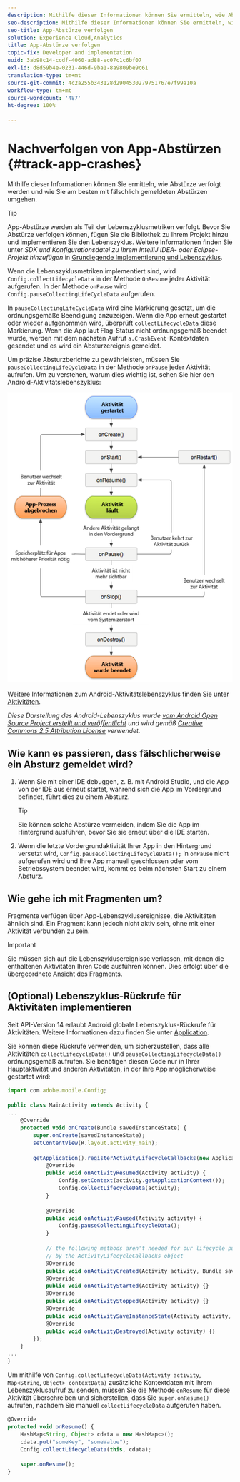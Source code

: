 ```yaml
---
description: Mithilfe dieser Informationen können Sie ermitteln, wie Abstürze verfolgt werden und wie Sie am besten mit fälschlich gemeldeten Abstürzen umgehen.
seo-description: Mithilfe dieser Informationen können Sie ermitteln, wie Abstürze verfolgt werden und wie Sie am besten mit fälschlich gemeldeten Abstürzen umgehen.
seo-title: App-Abstürze verfolgen
solution: Experience Cloud,Analytics
title: App-Abstürze verfolgen
topic-fix: Developer and implementation
uuid: 3ab98c14-ccdf-4060-ad88-ec07c1c6bf07
exl-id: d8d59b4e-0231-446d-9ba1-8a9809be9c61
translation-type: tm+mt
source-git-commit: 4c2a255b343128d2904530279751767e7f99a10a
workflow-type: tm+mt
source-wordcount: '487'
ht-degree: 100%

---
```


# Nachverfolgen von App-Abstürzen {#track-app-crashes}

Mithilfe dieser Informationen können Sie ermitteln, wie Abstürze verfolgt werden und wie Sie am besten mit fälschlich gemeldeten Abstürzen umgehen.

>[!TIP]
>
>App-Abstürze werden als Teil der Lebenszyklusmetriken verfolgt. Bevor Sie Abstürze verfolgen können, fügen Sie die Bibliothek zu Ihrem Projekt hinzu und implementieren Sie den Lebenszyklus. Weitere Informationen finden Sie unter *SDK und Konfigurationsdatei zu Ihrem IntelliJ IDEA- oder Eclipse-Projekt hinzufügen* in [Grundlegende Implementierung und Lebenszyklus](/help/android/getting-started/dev-qs.md).

Wenn die Lebenszyklusmetriken implementiert sind, wird `Config.collectLifecycleData` in der Methode `OnResume` jeder Aktivität aufgerufen. In der Methode `onPause` wird `Config.pauseCollectingLifeCycleData` aufgerufen.

In `pauseCollectingLifeCycleData` wird eine Markierung gesetzt, um die ordnungsgemäße Beendigung anzuzeigen. Wenn die App erneut gestartet oder wieder aufgenommen wird, überprüft `collectLifecycleData` diese Markierung. Wenn die App laut Flag-Status nicht ordnungsgemäß beendet wurde, werden mit dem nächsten Aufruf `a.CrashEvent`-Kontextdaten gesendet und es wird ein Absturzereignis gemeldet.

Um präzise Absturzberichte zu gewährleisten, müssen Sie `pauseCollectingLifeCycleData` in der Methode `onPause` jeder Aktivität aufrufen. Um zu verstehen, warum dies wichtig ist, sehen Sie hier den Android-Aktivitätslebenszyklus:

![](assets/android-lifecycle.png)

Weitere Informationen zum Android-Aktivitätslebenszyklus finden Sie unter [Aktivitäten](https://developer.android.com/guide/components/activities.html).

*Diese Darstellung des Android-Lebenszyklus wurde [vom Android Open Source Project erstellt und veröffentlicht](https://source.android.com/) und wird gemäß [Creative Commons 2.5 Attribution License](https://creativecommons.org/licenses/by/2.5/) verwendet.*

## Wie kann es passieren, dass fälschlicherweise ein Absturz gemeldet wird?

1. Wenn Sie mit einer IDE debuggen, z. B. mit Android Studio, und die App von der IDE aus erneut startet, während sich die App im Vordergrund befindet, führt dies zu einem Absturz.

   >[!TIP]
   >
   >Sie können solche Abstürze vermeiden, indem Sie die App im Hintergrund ausführen, bevor Sie sie erneut über die IDE starten.

1. Wenn die letzte Vordergrundaktivität Ihrer App in den Hintergrund versetzt wird, `Config.pauseCollectingLifecycleData();` in `onPause` nicht aufgerufen wird und Ihre App manuell geschlossen oder vom Betriebssystem beendet wird, kommt es beim nächsten Start zu einem Absturz.

## Wie gehe ich mit Fragmenten um?

Fragmente verfügen über App-Lebenszyklusereignisse, die Aktivitäten ähnlich sind. Ein Fragment kann jedoch nicht aktiv sein, ohne mit einer Aktivität verbunden zu sein.

>[!IMPORTANT]
>
>Sie müssen sich auf die Lebenszyklusereignisse verlassen, mit denen die enthaltenen Aktivitäten Ihren Code ausführen können. Dies erfolgt über die übergeordnete Ansicht des Fragments.

## (Optional) Lebenszyklus-Rückrufe für Aktivitäten implementieren

Seit API-Version 14 erlaubt Android globale Lebenszyklus-Rückrufe für Aktivitäten. Weitere Informationen dazu finden Sie unter [Application](https://developer.android.com/reference/android/app/Application).

Sie können diese Rückrufe verwenden, um sicherzustellen, dass alle Aktivitäten `collectLifecycleData()` und `pauseCollectingLifecycleData()` ordnungsgemäß aufrufen. Sie benötigen diesen Code nur in Ihrer Hauptaktivität und anderen Aktivitäten, in der Ihre App möglicherweise gestartet wird:

```js
import com.adobe.mobile.Config; 
  
public class MainActivity extends Activity { 
... 
    @Override 
    protected void onCreate(Bundle savedInstanceState) { 
        super.onCreate(savedInstanceState); 
        setContentView(R.layout.activity_main); 
  
        getApplication().registerActivityLifecycleCallbacks(new Application.ActivityLifecycleCallbacks() { 
            @Override 
            public void onActivityResumed(Activity activity) { 
                Config.setContext(activity.getApplicationContext()); 
                Config.collectLifecycleData(activity); 
            } 
  
            @Override 
            public void onActivityPaused(Activity activity) {     
                Config.pauseCollectingLifecycleData(); 
            } 
    
            // the following methods aren't needed for our lifecycle purposes, but are required to be implemented 
            // by the ActivityLifecycleCallbacks object 
            @Override 
            public void onActivityCreated(Activity activity, Bundle savedInstanceState) {} 
            @Override 
            public void onActivityStarted(Activity activity) {} 
            @Override 
            public void onActivityStopped(Activity activity) {} 
            @Override 
            public void onActivitySaveInstanceState(Activity activity, Bundle outState) {} 
            @Override 
            public void onActivityDestroyed(Activity activity) {} 
        }); 
    } 
... 
}
```

Um mithilfe von `Config.collectLifecycleData(Activity activity`, `Map<String`, `Object> contextData)` zusätzliche Kontextdaten mit Ihrem Lebenszyklusaufruf zu senden, müssen Sie die Methode `onResume` für diese Aktivität überschreiben und sicherstellen, dass Sie `super.onResume()` aufrufen, nachdem Sie manuell `collectLifecycleData` aufgerufen haben.

```js
@Override 
protected void onResume() { 
    HashMap<String, Object> cdata = new HashMap<>(); 
    cdata.put("someKey", "someValue"); 
    Config.collectLifecycleData(this, cdata); 
  
    super.onResume(); 
}
```
